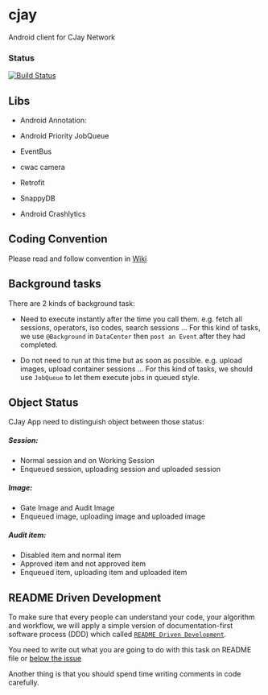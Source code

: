 cjay
====

Android client for CJay Network

### Status
[![Build Status](https://magnum.travis-ci.com/tieubao/cjay.svg?token=MqnrksRWYEqTBB3yeGpj&branch=master)](https://magnum.travis-ci.com/tieubao/cjay)

## Libs

- Android Annotation:

- Android Priority JobQueue

- EventBus

- cwac camera

- Retrofit

- SnappyDB

- Android Crashlytics


## Coding Convention

Please read and follow convention in [Wiki](https://github.com/tieubao/cjay/wiki/Android-Coding-Convention)

## Background tasks

There are 2 kinds of background task:

- Need to execute instantly after the time you call them. e.g. fetch all sessions, operators, iso codes, search sessions ... For this kind of tasks, we use `@Background` in `DataCenter` then `post an Event` after they had completed.

- Do not need to run at this time but as soon as possible. e.g. upload images, upload container sessions ... For this kind of tasks, we should use `JobQueue` to let them execute jobs in queued style.

## Object Status
CJay App need to distinguish object between those status:

##### Session:
- Normal session and on Working Session
- Enqueued session, uploading session and uploaded session

##### Image:
- Gate Image and Audit Image
- Enqueued image, uploading image and uploaded image

##### Audit item:
- Disabled item and normal item
- Approved item and not approved item
- Enqueued item, uploading item and uploaded item

## README Driven Development

To make sure that every people can understand your code, your algorithm and workflow, we will apply a simple version of documentation-first software process (DDD) which called [`README Driven Development`](http://tom.preston-werner.com/2010/08/23/readme-driven-development.html).

You need to write out what you are going to do with this task on README file or [below the issue](https://github.com/tieubao/cjay/issues/193#issuecomment-57143529)

Another thing is that you should spend time writing comments in code carefully.
